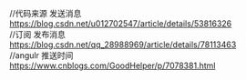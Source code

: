 //代码来源 发送消息   
https://blog.csdn.net/u012702547/article/details/53816326   
//订阅 发布消息   
https://blog.csdn.net/qq_28988969/article/details/78113463   
//angulr 推送时间   
https://www.cnblogs.com/GoodHelper/p/7078381.html   
